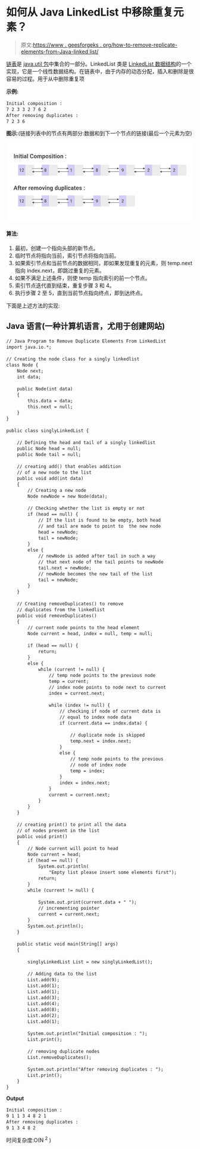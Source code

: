 # 如何从 Java LinkedList 中移除重复元素？

> 原文:[https://www . geesforgeks . org/how-to-remove-replicate-elements-from-Java-linked list/](https://www.geeksforgeeks.org/how-to-remove-duplicate-elements-from-java-linkedlist/)

[链表](https://www.geeksforgeeks.org/linked-list-in-java/)是 [java.util 包](https://www.geeksforgeeks.org/java-util-package-java/)中集合的一部分。LinkedList 类是 [LinkedList 数据结构](https://www.geeksforgeeks.org/data-structures/linked-list/)的一个实现，它是一个线性数据结构。在链表中，由于内存的动态分配，插入和删除是很容易的过程。用于从中删除重复项

**示例:**

```
Initial composition : 
7 2 3 3 2 7 6 2 
After removing duplicates : 
7 2 3 6
```

**图示**:(链接列表中的节点有两部分:数据和到下一个节点的链接(最后一个元素为空)

![How-to-Remove-Duplicate-Elements-From-Java-LinkedList](img/e7d84559b0993c30b815b76141c08cdb.png)

#### **算法:**

1.  最初，创建一个指向头部的新节点。
2.  临时节点将指向当前，索引节点将指向当前。
3.  如果索引节点和当前节点的数据相同，即如果发现重复的元素，则 temp.next 指向 index.next，即跳过重复的元素。
4.  如果不满足上述条件，则使 temp 指向索引的前一个节点。
5.  索引节点迭代直到结束，重复步骤 3 和 4。
6.  执行步骤 2 至 5，直到当前节点指向终点，即到达终点。

下面是上述方法的实现:

## Java 语言(一种计算机语言，尤用于创建网站)

```
// Java Program to Remove Duplicate Elements From LinkedList
import java.io.*;

// Creating the node class for a singly linkedlist
class Node {
    Node next;
    int data;

    public Node(int data)
    {
        this.data = data;
        this.next = null;
    }
}

public class singlyLinkedList {

    // Defining the head and tail of a singly linkedlist
    public Node head = null;
    public Node tail = null;

    // creating add() that enables addition
    // of a new node to the list
    public void add(int data)
    {
        // Creating a new node
        Node newNode = new Node(data);

        // Checking whether the list is empty or not
        if (head == null) {
            // If the list is found to be empty, both head
            // and tail are made to point to  the new node
            head = newNode;
            tail = newNode;
        }
        else {
            // newNode is added after tail in such a way
            // that next node of the tail points to newNode
            tail.next = newNode;
            // newNode becomes the new tail of the list
            tail = newNode;
        }
    }

    // Creating removeDuplicates() to remove
    // duplicates from the linkedlist
    public void removeDuplicates()
    {
        // current node points to the head element
        Node current = head, index = null, temp = null;

        if (head == null) {
            return;
        }
        else {
            while (current != null) {
                // temp node points to the previous node
                temp = current;
                // index node points to node next to current
                index = current.next;

                while (index != null) {
                    // checking if node of current data is
                    // equal to index node data
                    if (current.data == index.data) {

                        // duplicate node is skipped
                        temp.next = index.next;
                    }
                    else {
                        // temp node points to the previous
                        // node of index node
                        temp = index;
                    }
                    index = index.next;
                }
                current = current.next;
            }
        }
    }

    // creating print() to print all the data
    // of nodes present in the list
    public void print()
    {
        // Node current will point to head
        Node current = head;
        if (head == null) {
            System.out.println(
                "Empty list please insert some elements first");
            return;
        }
        while (current != null) {

            System.out.print(current.data + " ");
            // incrementing pointer
            current = current.next;
        }
        System.out.println();
    }

    public static void main(String[] args)
    {

        singlyLinkedList List = new singlyLinkedList();

        // Adding data to the list
        List.add(9);
        List.add(1);
        List.add(1);
        List.add(3);
        List.add(4);
        List.add(8);
        List.add(2);
        List.add(1);

        System.out.println("Initial composition : ");
        List.print();

        // removing duplicate nodes
        List.removeDuplicates();

        System.out.println("After removing duplicates : ");
        List.print();
    }
}
```

**Output**

```
Initial composition : 
9 1 1 3 4 8 2 1 
After removing duplicates : 
9 1 3 4 8 2 

```

时间复杂度:O(N <sup>2</sup> )